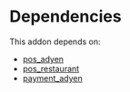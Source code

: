 # Dependencies

This addon depends on:

- [pos_adyen](https://github.com/bringout/oca-ocb-pos/tree/2b77197682cf9de4bb1e5d713ad5a0e56cd6db2a/odoo-bringout-oca-ocb-pos_adyen)
- [pos_restaurant](https://github.com/bringout/oca-ocb-pos/tree/2b77197682cf9de4bb1e5d713ad5a0e56cd6db2a/odoo-bringout-oca-ocb-pos_restaurant)
- [payment_adyen](../../odoo-bringout-oca-ocb-payment_adyen)
